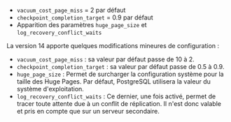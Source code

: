 <!--
Les commits sur ce sujet sont :

* https://git.postgresql.org/gitweb/?p=postgresql.git;a=commit;h=e19594c5c059d2e071b67d87ae84f569a52d2e32
* https://git.postgresql.org/gitweb/?p=postgresql.git;a=commit;h=bbcc4eb2e08fb6e4535c7f84b2c00f3ad508bb9b

Discussion

* https://gitlab.dalibo.info/formation/workshops/-/issues/141

-->

<div class="slide-content">

* `vacuum_cost_page_miss` = 2 par défaut
* `checkpoint_completion_target` = 0.9 par défaut
* Apparition des paramètres `huge_page_size` et `log_recovery_conflict_waits`

</div>

<div class="notes">

La version 14 apporte quelques modifications mineures de configuration :

* `vacuum_cost_page_miss` : sa valeur par défaut passe de 10 à 2.
* `checkpoint_completion_target` : sa valeur par défaut passe de 0.5 à 0.9.
* `huge_page_size` : Permet de surcharger la configuration système pour la taille des Huge Pages. Par défaut, PostgreSQL utilisera la valeur du système d'exploitation.
* `log_recovery_conflict_waits` : Ce dernier, une fois activé, permet de tracer toute attente due à un conflit de réplication. Il n'est donc valable et pris en compte que sur un serveur secondaire.

</div>